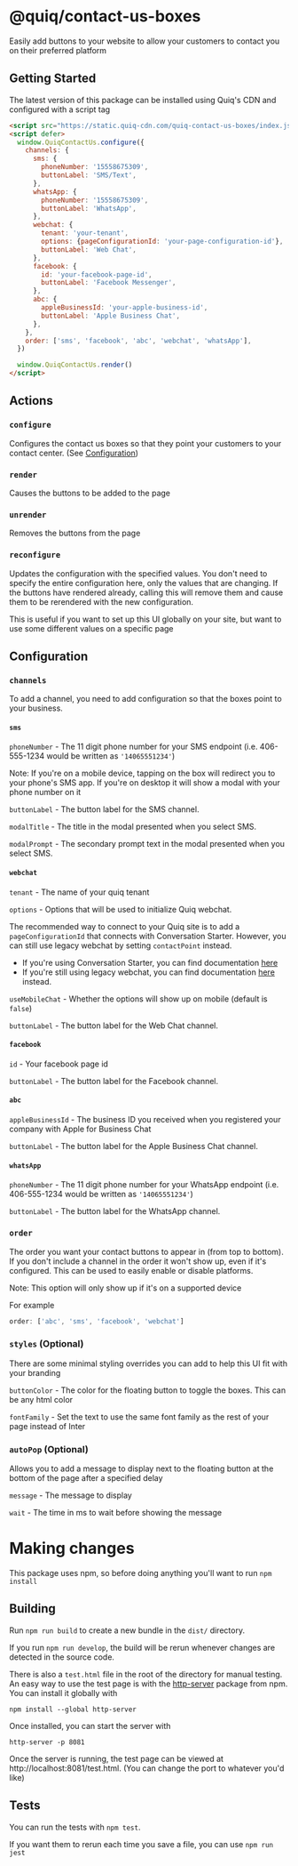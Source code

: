 # @quiq/contact-us-boxes

Easily add buttons to your website to allow your customers to contact you on their preferred platform

## Getting Started

The latest version of this package can be installed using Quiq's CDN and configured with a script tag

```html
<script src="https://static.quiq-cdn.com/quiq-contact-us-boxes/index.js"></script>
<script defer>
  window.QuiqContactUs.configure({
    channels: {
      sms: {
        phoneNumber: '15558675309',
        buttonLabel: 'SMS/Text',
      },
      whatsApp: {
        phoneNumber: '15558675309',
        buttonLabel: 'WhatsApp',
      },
      webchat: {
        tenant: 'your-tenant',
        options: {pageConfigurationId: 'your-page-configuration-id'},
        buttonLabel: 'Web Chat',
      },
      facebook: {
        id: 'your-facebook-page-id',
        buttonLabel: 'Facebook Messenger',
      },
      abc: {
        appleBusinessId: 'your-apple-business-id',
        buttonLabel: 'Apple Business Chat',
      },
    },
    order: ['sms', 'facebook', 'abc', 'webchat', 'whatsApp'],
  })

  window.QuiqContactUs.render()
</script>
```

## Actions

### `configure`

Configures the contact us boxes so that they point your customers to your contact center. (See [Configuration](#configuration))

### `render`

Causes the buttons to be added to the page

### `unrender`

Removes the buttons from the page

### `reconfigure`

Updates the configuration with the specified values. You don't need to specify the entire configuration here, only the values that are changing. If the buttons have rendered already, calling this will remove them and cause them to be rerendered with the new configuration.

This is useful if you want to set up this UI globally on your site, but want to use some different values on a specific page

## Configuration

### `channels`

To add a channel, you need to add configuration so that the boxes point to your business.

#### `sms`

`phoneNumber` - The 11 digit phone number for your SMS endpoint (i.e. 406-555-1234 would be written as `'14065551234'`)

Note: If you're on a mobile device, tapping on the box will redirect you to your phone's SMS app. If you're on desktop it will show a modal with your phone number on it

`buttonLabel` - The button label for the SMS channel.

`modalTitle` - The title in the modal presented when you select SMS.

`modalPrompt` - The secondary prompt text in the modal presented when you select SMS.

#### `webchat`

`tenant` - The name of your quiq tenant

`options` - Options that will be used to initialize Quiq webchat.

The recommended way to connect to your Quiq site is to add a `pageConfigurationId` that connects with Conversation Starter. However, you can still use legacy webchat by setting `contactPoint` instead.

- If you're using Conversation Starter, you can find documentation [here](https://developers.goquiq.com/docs/conversation-starter/#/reference/sdk/main)
- If you're still using legacy webchat, you can find documentation [here](https://developers.goquiq.com/docs/webchat/#/getting_started/configuration?id=setting-web-chat-options) instead.

`useMobileChat` - Whether the options will show up on mobile (default is `false`)

`buttonLabel` - The button label for the Web Chat channel.

#### `facebook`

`id` - Your facebook page id

`buttonLabel` - The button label for the Facebook channel.

#### `abc`

`appleBusinessId` - The business ID you received when you registered your company with Apple for Business Chat

`buttonLabel` - The button label for the Apple Business Chat channel.

#### `whatsApp`

`phoneNumber` - The 11 digit phone number for your WhatsApp endpoint (i.e. 406-555-1234 would be written as `'14065551234'`)

`buttonLabel` - The button label for the WhatsApp channel.

### `order`

The order you want your contact buttons to appear in (from top to bottom). If you don't include a channel in the order it won't show up, even if it's configured. This can be used to easily enable or disable platforms.

Note: This option will only show up if it's on a supported device

For example

```js
order: ['abc', 'sms', 'facebook', 'webchat']
```

### `styles` (Optional)

There are some minimal styling overrides you can add to help this UI fit with your branding

`buttonColor` - The color for the floating button to toggle the boxes. This can be any html color

`fontFamily` - Set the text to use the same font family as the rest of your page instead of Inter

### `autoPop` (Optional)

Allows you to add a message to display next to the floating button at the bottom of the page after a specified delay

`message` - The message to display

`wait` - The time in ms to wait before showing the message

# Making changes

This package uses npm, so before doing anything you'll want to run `npm install`

## Building

Run `npm run build` to create a new bundle in the `dist/` directory.

If you run `npm run develop`, the build will be rerun whenever changes are detected in the source code.

There is also a `test.html` file in the root of the directory for manual testing. An easy way to use the test page is with the [http-server](https://www.npmjs.com/package/http-server) package from npm. You can install it globally with

```
npm install --global http-server
```

Once installed, you can start the server with

```
http-server -p 8081
```

Once the server is running, the test page can be viewed at http://localhost:8081/test.html. (You can change the port to whatever you'd like)

## Tests

You can run the tests with `npm test`.

If you want them to rerun each time you save a file, you can use `npm run jest`
